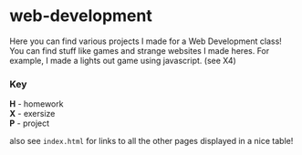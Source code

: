 # web-development

Here you can find various projects I made for a Web Development class! You can find stuff like games and strange websites I made heres. For example, I made a lights out game using javascript. (see X4)

### Key
**H** - homework  
**X** - exersize  
**P** - project

also see `index.html` for links to all the other pages displayed in a nice table!
